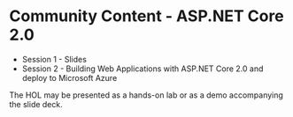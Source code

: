 # Community Content - ASP.NET Core 2.0

- Session 1 - Slides
- Session 2 - Building Web Applications with ASP.NET Core 2.0 and deploy to Microsoft Azure

The HOL may be presented as a hands-on lab or as a demo accompanying the slide deck.